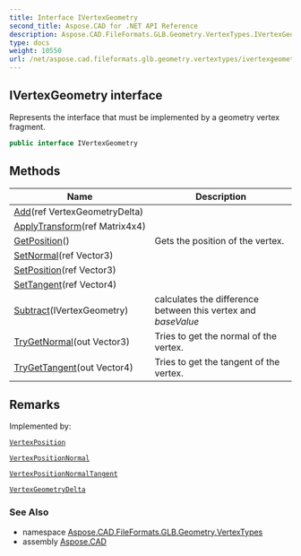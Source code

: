 ```yaml
---
title: Interface IVertexGeometry
second_title: Aspose.CAD for .NET API Reference
description: Aspose.CAD.FileFormats.GLB.Geometry.VertexTypes.IVertexGeometry interface. Represents the interface that must be implemented by a geometry vertex fragment
type: docs
weight: 10550
url: /net/aspose.cad.fileformats.glb.geometry.vertextypes/ivertexgeometry/
---
```

## IVertexGeometry interface

Represents the interface that must be implemented by a geometry vertex fragment.

```csharp
public interface IVertexGeometry
```

## Methods

| Name | Description |
| --- | --- |
| [Add](../../aspose.cad.fileformats.glb.geometry.vertextypes/ivertexgeometry/add/)(ref VertexGeometryDelta) |  |
| [ApplyTransform](../../aspose.cad.fileformats.glb.geometry.vertextypes/ivertexgeometry/applytransform/)(ref Matrix4x4) |  |
| [GetPosition](../../aspose.cad.fileformats.glb.geometry.vertextypes/ivertexgeometry/getposition/)() | Gets the position of the vertex. |
| [SetNormal](../../aspose.cad.fileformats.glb.geometry.vertextypes/ivertexgeometry/setnormal/)(ref Vector3) |  |
| [SetPosition](../../aspose.cad.fileformats.glb.geometry.vertextypes/ivertexgeometry/setposition/)(ref Vector3) |  |
| [SetTangent](../../aspose.cad.fileformats.glb.geometry.vertextypes/ivertexgeometry/settangent/)(ref Vector4) |  |
| [Subtract](../../aspose.cad.fileformats.glb.geometry.vertextypes/ivertexgeometry/subtract/)(IVertexGeometry) | calculates the difference between this vertex and *baseValue* |
| [TryGetNormal](../../aspose.cad.fileformats.glb.geometry.vertextypes/ivertexgeometry/trygetnormal/)(out Vector3) | Tries to get the normal of the vertex. |
| [TryGetTangent](../../aspose.cad.fileformats.glb.geometry.vertextypes/ivertexgeometry/trygettangent/)(out Vector4) | Tries to get the tangent of the vertex. |

## Remarks

Implemented by:

[`VertexPosition`](../vertexposition/)

[`VertexPositionNormal`](../vertexpositionnormal/)

[`VertexPositionNormalTangent`](../vertexpositionnormaltangent/)

[`VertexGeometryDelta`](../vertexgeometrydelta/)

### See Also

* namespace [Aspose.CAD.FileFormats.GLB.Geometry.VertexTypes](../../aspose.cad.fileformats.glb.geometry.vertextypes/)
* assembly [Aspose.CAD](../../)


